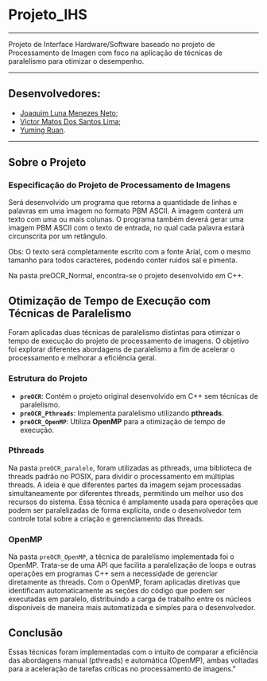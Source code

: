 # Projeto_IHS
---
Projeto de Interface Hardware/Software baseado no projeto de Processamento de Imagen com foco na aplicação de técnicas de paralelismo para otimizar o desempenho.

---

## Desenvolvedores:

- [Joaquim Luna Menezes Neto](https://github.com/joaqmnz);
- [Victor Matos Dos Santos Lima](https://github.com/VictorMSLima);
- [Yuming Ruan](https://github.com/Myngruan).
---


## Sobre o Projeto 

### Especificação do Projeto de Processamento de Imagens

Será desenvolvido um programa que retorna a quantidade de linhas e palavras em uma imagem no formato PBM ASCII. A imagem conterá um texto com uma ou mais colunas.
O programa também deverá gerar uma imagem PBM ASCII com o texto de entrada, no qual cada palavra estará circunscrita por um retângulo.

Obs: O texto será completamente escrito com a fonte Arial, com o mesmo tamanho para todos caracteres, podendo conter ruidos sal e pimenta.

Na pasta preOCR_Normal, encontra-se o projeto desenvolvido em C++.

## Otimização de Tempo de Execução com Técnicas de Paralelismo

Foram aplicadas duas técnicas de paralelismo distintas para otimizar o tempo de execução do projeto de processamento de imagens. O objetivo foi explorar diferentes abordagens de paralelismo a fim de acelerar o processamento e melhorar a eficiência geral.

### Estrutura do Projeto

- **`preOCR`**: Contém o projeto original desenvolvido em C++ sem técnicas de paralelismo.
- **`preOCR_Pthreads`**: Implementa paralelismo utilizando **pthreads**.
- **`preOCR_OpenMP`**: Utiliza **OpenMP** para a otimização de tempo de execução.

### Pthreads

Na pasta `preOCR_paralelo`, foram utilizadas as pthreads, uma biblioteca de threads padrão no POSIX, para dividir o processamento em múltiplas threads. A ideia é que diferentes partes da imagem sejam processadas simultaneamente por diferentes threads, permitindo um melhor uso dos recursos do sistema. Essa técnica é amplamente usada para operações que podem ser paralelizadas de forma explícita, onde o desenvolvedor tem controle total sobre a criação e gerenciamento das threads.

### OpenMP

Na pasta `preOCR_OpenMP`, a técnica de paralelismo implementada foi o OpenMP. Trata-se de uma API que facilita a paralelização de loops e outras operações em programas C++ sem a necessidade de gerenciar diretamente as threads. Com o OpenMP, foram aplicadas diretivas que identificam automaticamente as seções do código que podem ser executadas em paralelo, distribuindo a carga de trabalho entre os núcleos disponíveis de maneira mais automatizada e simples para o desenvolvedor.

## Conclusão

Essas técnicas foram implementadas com o intuito de comparar a eficiência das abordagens manual (pthreads) e automática (OpenMP), ambas voltadas para a aceleração de tarefas críticas no processamento de imagens."

